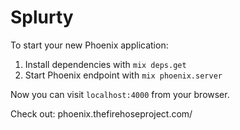 # Splurty

To start your new Phoenix application:

1. Install dependencies with `mix deps.get`
2. Start Phoenix endpoint with `mix phoenix.server`

Now you can visit `localhost:4000` from your browser.

Check out: phoenix.thefirehoseproject.com/
